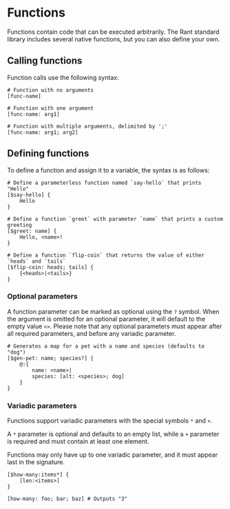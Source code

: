 # Functions

Functions contain code that can be executed arbitrarily. The Rant standard library includes several native functions, but you can also define your own.

## Calling functions

Function calls use the following syntax:

```rant
# Function with no arguments
[func-name]

# Function with one argument
[func-name: arg1]

# Function with multiple arguments, delimited by ';'
[func-name: arg1; arg2]
```

## Defining functions

To define a function and assign it to a variable, the syntax is as follows:

```rant
# Define a parameterless function named `say-hello` that prints "Hello"
[$say-hello] {
    Hello
}

# Define a function `greet` with parameter `name` that prints a custom greeting
[$greet: name] {
    Hello, <name>!
}

# Define a function `flip-coin` that returns the value of either `heads` and `tails`
[$flip-coin: heads; tails] {
    {<heads>|<tails>}
}
```

### Optional parameters

A function parameter can be marked as optional using the `?` symbol.
When the argument is omitted for an optional parameter, it will default to the empty value `<>`.
Please note that any optional parameters must appear after all required parameters, and before any variadic parameter.

```rant
# Generates a map for a pet with a name and species (defaults to "dog")
[$gen-pet: name; species?] {
    @:{
        name: <name>|
        species: [alt: <species>; dog]
    }
}
```

### Variadic parameters

Functions support variadic parameters with the special symbols `*` and `+`.

A `*` parameter is optional and defaults to an empty list, while a `+` parameter is required and must contain at least one element.

Functions may only have up to one variadic parameter, and it must appear last in the signature.

```rant
[$how-many:items*] {
    [len:<items>]
}

[how-many: foo; bar; baz] # Outputs "3"
```
